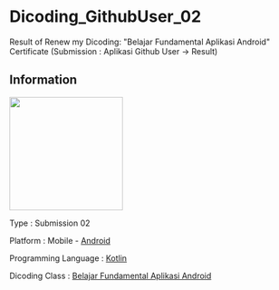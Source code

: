 # Dicoding_GithubUser_02

Result of Renew my Dicoding: "Belajar Fundamental Aplikasi Android" Certificate (Submission : Aplikasi Github User -> Result)

## Information
<img src="https://1000logos.net/wp-content/uploads/2016/10/Android-Logo.png" 
width="200"/>

Type                  : Submission 02

Platform              : Mobile - [Android](https://www.android.com/intl/id_id/)

Programming Language  : [Kotlin](https://developer.android.com/kotlin?hl=id)

Dicoding Class        : [Belajar Fundamental Aplikasi Android](https://www.dicoding.com/academies/14)
